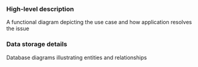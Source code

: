 ### High-level description
A functional diagram depicting the use case and how application resolves the issue

### Data storage details
Database diagrams illustrating entities and relationships